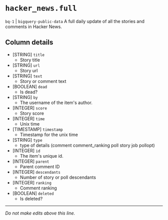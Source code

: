 # `hacker_news.full`
`bq-1` | `bigquery-public-data`
A full daily update of all the stories and comments in Hacker News.

## Column details
* [STRING]    `title`
  - Story title
* [STRING]    `url`
  - Story url
* [STRING]    `text`
  - Story or comment text
* [BOOLEAN]   `dead`
  - Is dead?
* [STRING]    `by`
  - The username of the item's author.
* [INTEGER]   `score`
  - Story score
* [INTEGER]   `time`
  - Unix time
* [TIMESTAMP] `timestamp`
  - Timestamp for the unix time
* [STRING]    `type`
  - type of details (comment comment_ranking poll story job pollopt)
* [INTEGER]   `id`
  - The item's unique id.
* [INTEGER]   `parent`
  - Parent comment ID
* [INTEGER]   `descendants`
  - Number of story or poll descendants
* [INTEGER]   `ranking`
  - Comment ranking
* [BOOLEAN]   `deleted`
  - Is deleted?

-------------------------------------------------------------------------------
*Do not make edits above this line.*

